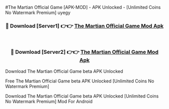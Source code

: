 #The Martian Official Game [APK-MOD] - APK Unlocked - [Unlimited Coins No Watermark Premium] uyegy



<div align="center">

<h3>🔴 Download [Server1] 👉👉 <a href="https://momento.my/?title=The_Martian_Official_Game">The Martian Official Game Mod Apk</a></h3><br>

<h3>🔴 Download [Server2] 👉👉 <a href="https://momento.my/?title=The_Martian_Official_Game">The Martian Official Game Mod Apk</a></h3>
</div>



Download The Martian Official Game beta APK Unlocked

Free The Martian Official Game beta APK Unlocked [Unlimited Coins No Watermark Premium]

Download The Martian Official Game beta APK Unlocked [Unlimited Coins No Watermark Premium] Mod For Android
